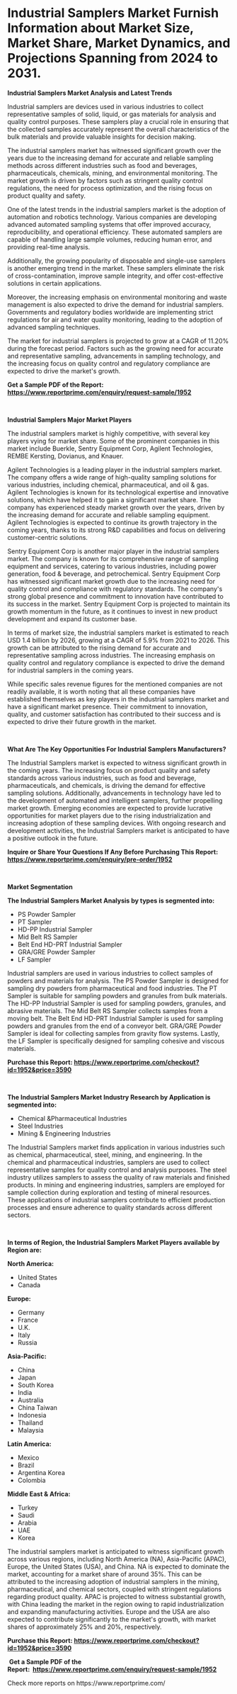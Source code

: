 <p><h1>Industrial Samplers Market Furnish Information about Market Size, Market Share, Market Dynamics, and Projections Spanning from 2024 to 2031.</h1></p><p><strong>Industrial Samplers Market Analysis and Latest Trends</strong></p>
<p><p>Industrial samplers are devices used in various industries to collect representative samples of solid, liquid, or gas materials for analysis and quality control purposes. These samplers play a crucial role in ensuring that the collected samples accurately represent the overall characteristics of the bulk materials and provide valuable insights for decision making.</p><p>The industrial samplers market has witnessed significant growth over the years due to the increasing demand for accurate and reliable sampling methods across different industries such as food and beverages, pharmaceuticals, chemicals, mining, and environmental monitoring. The market growth is driven by factors such as stringent quality control regulations, the need for process optimization, and the rising focus on product quality and safety.</p><p>One of the latest trends in the industrial samplers market is the adoption of automation and robotics technology. Various companies are developing advanced automated sampling systems that offer improved accuracy, reproducibility, and operational efficiency. These automated samplers are capable of handling large sample volumes, reducing human error, and providing real-time analysis.</p><p>Additionally, the growing popularity of disposable and single-use samplers is another emerging trend in the market. These samplers eliminate the risk of cross-contamination, improve sample integrity, and offer cost-effective solutions in certain applications.</p><p>Moreover, the increasing emphasis on environmental monitoring and waste management is also expected to drive the demand for industrial samplers. Governments and regulatory bodies worldwide are implementing strict regulations for air and water quality monitoring, leading to the adoption of advanced sampling techniques.</p><p>The market for industrial samplers is projected to grow at a CAGR of 11.20% during the forecast period. Factors such as the growing need for accurate and representative sampling, advancements in sampling technology, and the increasing focus on quality control and regulatory compliance are expected to drive the market's growth.</p></p>
<p><strong>Get a Sample PDF of the Report:&nbsp; <a href="https://www.reportprime.com/enquiry/request-sample/1952">https://www.reportprime.com/enquiry/request-sample/1952</a></strong></p>
<p>&nbsp;</p>
<p><strong>Industrial Samplers Major Market Players</strong></p>
<p><p>The industrial samplers market is highly competitive, with several key players vying for market share. Some of the prominent companies in this market include Buerkle, Sentry Equipment Corp, Agilent Technologies, REMBE Kersting, Dovianus, and Knauer.</p><p>Agilent Technologies is a leading player in the industrial samplers market. The company offers a wide range of high-quality sampling solutions for various industries, including chemical, pharmaceutical, and oil & gas. Agilent Technologies is known for its technological expertise and innovative solutions, which have helped it to gain a significant market share. The company has experienced steady market growth over the years, driven by the increasing demand for accurate and reliable sampling equipment. Agilent Technologies is expected to continue its growth trajectory in the coming years, thanks to its strong R&D capabilities and focus on delivering customer-centric solutions.</p><p>Sentry Equipment Corp is another major player in the industrial samplers market. The company is known for its comprehensive range of sampling equipment and services, catering to various industries, including power generation, food & beverage, and petrochemical. Sentry Equipment Corp has witnessed significant market growth due to the increasing need for quality control and compliance with regulatory standards. The company's strong global presence and commitment to innovation have contributed to its success in the market. Sentry Equipment Corp is projected to maintain its growth momentum in the future, as it continues to invest in new product development and expand its customer base.</p><p>In terms of market size, the industrial samplers market is estimated to reach USD 1.4 billion by 2026, growing at a CAGR of 5.9% from 2021 to 2026. This growth can be attributed to the rising demand for accurate and representative sampling across industries. The increasing emphasis on quality control and regulatory compliance is expected to drive the demand for industrial samplers in the coming years.</p><p>While specific sales revenue figures for the mentioned companies are not readily available, it is worth noting that all these companies have established themselves as key players in the industrial samplers market and have a significant market presence. Their commitment to innovation, quality, and customer satisfaction has contributed to their success and is expected to drive their future growth in the market.</p></p>
<p>&nbsp;</p>
<p><strong>What Are The Key Opportunities For Industrial Samplers Manufacturers?</strong></p>
<p><p>The Industrial Samplers market is expected to witness significant growth in the coming years. The increasing focus on product quality and safety standards across various industries, such as food and beverage, pharmaceuticals, and chemicals, is driving the demand for effective sampling solutions. Additionally, advancements in technology have led to the development of automated and intelligent samplers, further propelling market growth. Emerging economies are expected to provide lucrative opportunities for market players due to the rising industrialization and increasing adoption of these sampling devices. With ongoing research and development activities, the Industrial Samplers market is anticipated to have a positive outlook in the future.</p></p>
<p><strong>Inquire or Share Your Questions If Any Before Purchasing This Report: <a href="https://www.reportprime.com/enquiry/pre-order/1952">https://www.reportprime.com/enquiry/pre-order/1952</a></strong></p>
<p>&nbsp;</p>
<p><strong>Market Segmentation</strong></p>
<p><strong>The Industrial Samplers Market Analysis by types is segmented into:</strong></p>
<p><ul><li>PS Powder Sampler</li><li>PT Sampler</li><li>HD-PP Industrial Sampler</li><li>Mid Belt RS Sampler</li><li>Belt End HD-PRT Industrial Sampler</li><li>GRA/GRE Powder Sampler</li><li>LF Sampler</li></ul></p>
<p><p>Industrial samplers are used in various industries to collect samples of powders and materials for analysis. The PS Powder Sampler is designed for sampling dry powders from pharmaceutical and food industries. The PT Sampler is suitable for sampling powders and granules from bulk materials. The HD-PP Industrial Sampler is used for sampling powders, granules, and abrasive materials. The Mid Belt RS Sampler collects samples from a moving belt. The Belt End HD-PRT Industrial Sampler is used for sampling powders and granules from the end of a conveyor belt. GRA/GRE Powder Sampler is ideal for collecting samples from gravity flow systems. Lastly, the LF Sampler is specifically designed for sampling cohesive and viscous materials.</p></p>
<p><strong>Purchase this Report:&nbsp;<a href="https://www.reportprime.com/checkout?id=1952&price=3590">https://www.reportprime.com/checkout?id=1952&price=3590</a></strong></p>
<p>&nbsp;</p>
<p><strong>The Industrial Samplers Market Industry Research by Application is segmented into:</strong></p>
<p><ul><li>Chemical &Pharmaceutical Industries</li><li>Steel Industries</li><li>Mining & Engineering Industries</li></ul></p>
<p><p>The Industrial Samplers market finds application in various industries such as chemical, pharmaceutical, steel, mining, and engineering. In the chemical and pharmaceutical industries, samplers are used to collect representative samples for quality control and analysis purposes. The steel industry utilizes samplers to assess the quality of raw materials and finished products. In mining and engineering industries, samplers are employed for sample collection during exploration and testing of mineral resources. These applications of industrial samplers contribute to efficient production processes and ensure adherence to quality standards across different sectors.</p></p>
<p>&nbsp;</p>
<p><strong>In terms of Region, the Industrial Samplers Market Players available by Region are:</strong></p>
<p>
    <p> <strong> North America: </strong>
        <ul>
            <li>United States</li>
            <li>Canada</li>
        </ul>
        </p> 
    <p> <strong> Europe: </strong>
        <ul>
            <li>Germany</li>
            <li>France</li>
            <li>U.K.</li>
            <li>Italy</li>
            <li>Russia</li>
        </ul>
        </p> 
    <p> <strong> Asia-Pacific: </strong>
        <ul>
            <li>China</li>
            <li>Japan</li>
            <li>South Korea</li>
            <li>India</li>
            <li>Australia</li>
            <li>China Taiwan</li>
            <li>Indonesia</li>
            <li>Thailand</li>
            <li>Malaysia</li>
        </ul>
        </p> 
    <p> <strong> Latin America: </strong>
        <ul>
            <li>Mexico</li>
            <li>Brazil</li>
            <li>Argentina Korea</li>
            <li>Colombia</li>
        </ul>
        </p> 
    <p> <strong> Middle East & Africa: </strong>
        <ul>
            <li>Turkey</li>
            <li>Saudi</li>
            <li>Arabia</li>
            <li>UAE</li>
            <li>Korea</li>
        </ul>
    </p>
    </p>
<p><p>The industrial samplers market is anticipated to witness significant growth across various regions, including North America (NA), Asia-Pacific (APAC), Europe, the United States (USA), and China. NA is expected to dominate the market, accounting for a market share of around 35%. This can be attributed to the increasing adoption of industrial samplers in the mining, pharmaceutical, and chemical sectors, coupled with stringent regulations regarding product quality. APAC is projected to witness substantial growth, with China leading the market in the region owing to rapid industrialization and expanding manufacturing activities. Europe and the USA are also expected to contribute significantly to the market's growth, with market shares of approximately 25% and 20%, respectively.</p></p>
<p><strong>Purchase this Report: <a href="https://www.reportprime.com/checkout?id=1952&price=3590">https://www.reportprime.com/checkout?id=1952&price=3590</a></strong></p>
<p>&nbsp;<strong>Get a Sample PDF of the Report:&nbsp;&nbsp;<a href="https://www.reportprime.com/enquiry/request-sample/1952">https://www.reportprime.com/enquiry/request-sample/1952</a></strong></p>
<p><strong></strong></p>
<p>Check more reports on https://www.reportprime.com/</p>